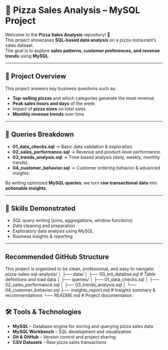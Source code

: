 # 🍕 Pizza Sales Analysis – MySQL Project

Welcome to the **Pizza Sales Analysis** repository! 🚀  
This project showcases **SQL-based data analysis** on a pizza restaurant’s sales dataset.  
The goal is to explore **sales patterns, customer preferences, and revenue trends** using **MySQL**.

---

## 📖 Project Overview

This project answers key business questions such as:

- **Top-selling pizzas** and which categories generate the most revenue  
- **Peak sales hours and days** of the week  
- Impact of **pizza sizes** on total sales  
- **Monthly revenue trends** over time

---

## 🔎 Queries Breakdown

- **01_data_checks.sql** → Basic data validation & exploration.  
- **02_sales_performance.sql** → Revenue and product-level performance.  
- **03_trends_analysis.sql** → Time-based analysis (daily, weekly, monthly trends).  
- **04_customer_behavior.sql** → Customer ordering behavior & advanced insights.  

By writing optimized **MySQL queries**, we turn **raw transactional data** into **actionable insights**.

---

## 🎯 Skills Demonstrated

- SQL query writing (joins, aggregations, window functions)  
- Data cleaning and preparation  
- Exploratory data analysis using MySQL  
- Business insights & reporting  

---
## Recommended GitHub Structure

This project is organized to be clean, professional, and easy to navigate:
pizza-sales-sql-analysis/
│
├── data/
│   ├── 00_init_databse.sql           # Table definitions and load data
│
├── queries/
│   ├── 01_data_checks.sql
│   ├── 02_sales_performance.sql
│   ├── 03_trends_analysis.sql
│   └── 04_customer_behavior.sql
├── insights_report.md       # Insights summary & recommendations
└── README.md                # Project documentation


## 🛠️ Tools & Technologies

- **MySQL** – Database engine for storing and querying pizza sales data  
- **MySQL Workbench** – SQL development and visualization  
- **Git & GitHub** – Version control and project sharing  
- **CSV Datasets** – Raw pizza sales transactions  
